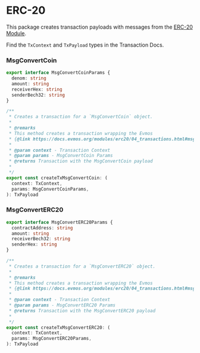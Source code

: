 # ERC-20

This package creates transaction payloads with messages from the [ERC-20 Module](https://docs.evmos.org/modules/erc20/).

Find the `TxContext` and `TxPayload` types in the Transaction Docs.

### MsgConvertCoin

```ts
export interface MsgConvertCoinParams {
  denom: string
  amount: string
  receiverHex: string
  senderBech32: string
}

/**
 * Creates a transaction for a `MsgConvertCoin` object.
 *
 * @remarks
 * This method creates a transaction wrapping the Evmos
 * {@link https://docs.evmos.org/modules/erc20/04_transactions.html#msgconvertcoin | MsgConvertCoin}
 *
 * @param context - Transaction Context
 * @param params - MsgConvertCoin Params
 * @returns Transaction with the MsgConvertCoin payload
 *
 */
export const createTxMsgConvertCoin: (
  context: TxContext,
  params: MsgConvertCoinParams,
): TxPayload
```

### MsgConvertERC20

```ts
export interface MsgConvertERC20Params {
  contractAddress: string
  amount: string
  receiverBech32: string
  senderHex: string
}

/**
 * Creates a transaction for a `MsgConvertERC20` object.
 *
 * @remarks
 * This method creates a transaction wrapping the Evmos
 * {@link https://docs.evmos.org/modules/erc20/04_transactions.html#msgconverterc20 | MsgConvertERC20}
 *
 * @param context - Transaction Context
 * @param params - MsgConvertERC20 Params
 * @returns Transaction with the MsgConvertERC20 payload
 *
 */
export const createTxMsgConvertERC20: (
  context: TxContext,
  params: MsgConvertERC20Params,
): TxPayload
```
